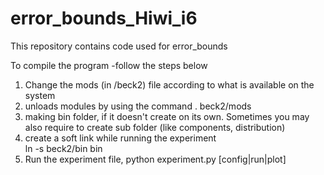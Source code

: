 # error_bounds_Hiwi_i6

This repository contains code used for error_bounds 

To compile the program -follow the steps below

1. Change the mods (in /beck2) file according to what is available on the system
2. unloads modules by using the command    . beck2/mods
3. making bin folder, if it doesn't create on its own. Sometimes you may also require to create sub folder (like components, distribution)
4. create a soft link while running the experiment   
	ln -s beck2/bin bin
5. Run the experiment file, python experiment.py [config|run|plot]

